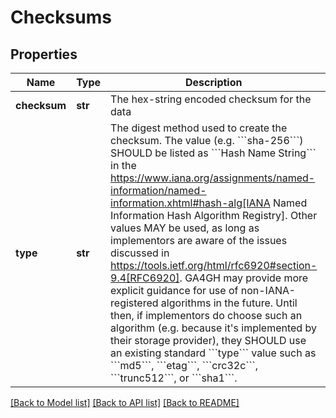 # Checksums

## Properties
Name | Type | Description | Notes
------------ | ------------- | ------------- | -------------
**checksum** | **str** | The hex-string encoded checksum for the data | 
**type** | **str** | The digest method used to create the checksum. The         value (e.g. &#x60;&#x60;&#x60;sha-256&#x60;&#x60;&#x60;) SHOULD be listed as &#x60;&#x60;&#x60;Hash Name String&#x60;&#x60;&#x60; in the         https://www.iana.org/assignments/named-information/named-information.xhtml#hash-alg[IANA Named Information Hash Algorithm Registry].         Other values MAY be used, as long as implementors are aware of the issues         discussed in https://tools.ietf.org/html/rfc6920#section-9.4[RFC6920].         GA4GH may provide more explicit guidance for use of non-IANA-registered algorithms in the future.         Until then, if implementors do choose such an algorithm (e.g. because it&#x27;s implemented by their storage provider),         they SHOULD use an existing standard &#x60;&#x60;&#x60;type&#x60;&#x60;&#x60; value such as &#x60;&#x60;&#x60;md5&#x60;&#x60;&#x60;, &#x60;&#x60;&#x60;etag&#x60;&#x60;&#x60;, &#x60;&#x60;&#x60;crc32c&#x60;&#x60;&#x60;, &#x60;&#x60;&#x60;trunc512&#x60;&#x60;&#x60;, or &#x60;&#x60;&#x60;sha1&#x60;&#x60;&#x60;. | 

[[Back to Model list]](../README.md#documentation-for-models) [[Back to API list]](../README.md#documentation-for-api-endpoints) [[Back to README]](../README.md)

